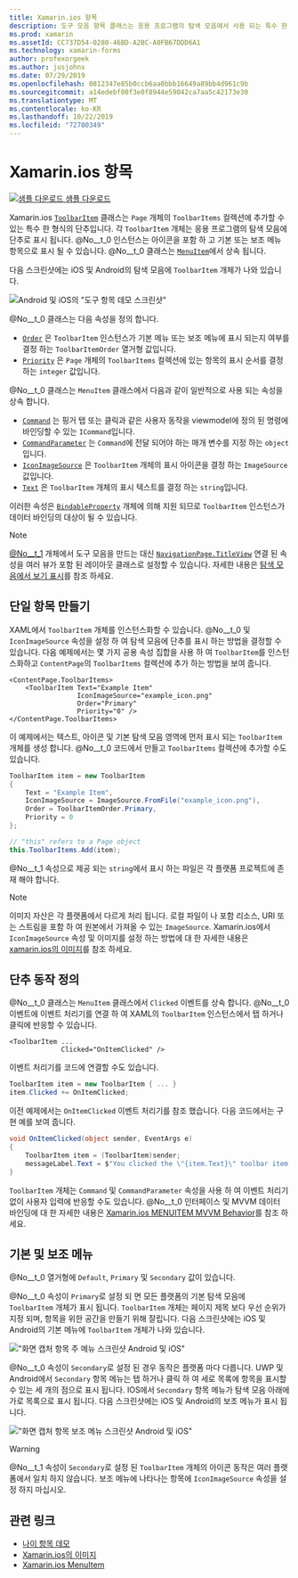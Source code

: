 ```yaml
---
title: Xamarin.ios 항목
description: 도구 모음 항목 클래스는 응용 프로그램의 탐색 모음에서 사용 되는 특수 한 형식의 단추입니다.
ms.prod: xamarin
ms.assetId: CC737D54-0280-46BD-A2BC-A0FB67DDD6A1
ms.technology: xamarin-forms
author: profexorgeek
ms.author: jusjohns
ms.date: 07/29/2019
ms.openlocfilehash: 0812347e85b0ccb6aa0bbb16649a89bb4d961c9b
ms.sourcegitcommit: a14edebf00f3e0f8944e59042ca7aa5c42173e30
ms.translationtype: MT
ms.contentlocale: ko-KR
ms.lasthandoff: 10/22/2019
ms.locfileid: "72780349"
---
```

# <a name="xamarinforms-toolbaritem"></a>Xamarin.ios 항목

[![샘플 다운로드](~/media/shared/download.png) 샘플 다운로드](https://docs.microsoft.com/samples/xamarin/xamarin-forms-samples/userinterface-toolbaritem/)

Xamarin.ios [`ToolbarItem`](xref:Xamarin.Forms.ToolbarItem) 클래스는 `Page` 개체의 `ToolbarItems` 컬렉션에 추가할 수 있는 특수 한 형식의 단추입니다. 각 `ToolbarItem` 개체는 응용 프로그램의 탐색 모음에 단추로 표시 됩니다. @No__t_0 인스턴스는 아이콘을 포함 하 고 기본 또는 보조 메뉴 항목으로 표시 될 수 있습니다. @No__t_0 클래스는 [`MenuItem`](xref:Xamarin.Forms.MenuItem)에서 상속 됩니다.

다음 스크린샷에는 iOS 및 Android의 탐색 모음에 `ToolbarItem` 개체가 나와 있습니다.

![Android 및 iOS의 "도구 항목 데모 스크린샷"](toolbaritem-images/toolbaritem-device-screenshot.png "Android 및 iOS의 도구 모음의 항목 데모 스크린샷")

@No__t_0 클래스는 다음 속성을 정의 합니다.

* [`Order`](xref:Xamarin.Forms.ToolbarItem.Order) 은 `ToolbarItem` 인스턴스가 기본 메뉴 또는 보조 메뉴에 표시 되는지 여부를 결정 하는 `ToolbarItemOrder` 열거형 값입니다.
* [`Priority`](xref:Xamarin.Forms.ToolbarItem.Priority) 은 `Page` 개체의 `ToolbarItems` 컬렉션에 있는 항목의 표시 순서를 결정 하는 `integer` 값입니다.

@No__t_0 클래스는 `MenuItem` 클래스에서 다음과 같이 일반적으로 사용 되는 속성을 상속 합니다.

* [`Command`](xref:Xamarin.Forms.MenuItem.Command) 는 핑거 탭 또는 클릭과 같은 사용자 동작을 viewmodel에 정의 된 명령에 바인딩할 수 있는 `ICommand`입니다.
* [`CommandParameter`](xref:Xamarin.Forms.MenuItem.CommandParameter) 는 `Command`에 전달 되어야 하는 매개 변수를 지정 하는 `object`입니다.
* [`IconImageSource`](xref:Xamarin.Forms.MenuItem.IconImageSource) 은 `ToolbarItem` 개체의 표시 아이콘을 결정 하는 `ImageSource` 값입니다.
* [`Text`](xref:Xamarin.Forms.MenuItem.Text) 은 `ToolbarItem` 개체의 표시 텍스트를 결정 하는 `string`입니다.

이러한 속성은 [`BindableProperty`](xref:Xamarin.Forms.BindableProperty) 개체에 의해 지원 되므로 `ToolbarItem` 인스턴스가 데이터 바인딩의 대상이 될 수 있습니다.

> [!NOTE]
> [@No__t_1](xref:Xamarin.Forms.ToolbarItem) 개체에서 도구 모음을 만드는 대신 [`NavigationPage.TitleView`](xref:Xamarin.Forms.NavigationPage.TitleViewProperty) 연결 된 속성을 여러 뷰가 포함 된 레이아웃 클래스로 설정할 수 있습니다. 자세한 내용은 [탐색 모음에서 보기 표시](~/xamarin-forms/app-fundamentals/navigation/hierarchical.md#displaying-views-in-the-navigation-bar)를 참조 하세요.

## <a name="create-a-toolbaritem"></a>단일 항목 만들기

XAML에서 `ToolbarItem` 개체를 인스턴스화할 수 있습니다. @No__t_0 및 `IconImageSource` 속성을 설정 하 여 탐색 모음에 단추를 표시 하는 방법을 결정할 수 있습니다. 다음 예제에서는 몇 가지 공용 속성 집합을 사용 하 여 `ToolbarItem`를 인스턴스화하고 `ContentPage`의 `ToolbarItems` 컬렉션에 추가 하는 방법을 보여 줍니다.

```xaml
<ContentPage.ToolbarItems>
    <ToolbarItem Text="Example Item"
                 IconImageSource="example_icon.png"
                 Order="Primary"
                 Priority="0" />
</ContentPage.ToolbarItems>
```

이 예제에서는 텍스트, 아이콘 및 기본 탐색 모음 영역에 먼저 표시 되는 `ToolbarItem` 개체를 생성 합니다. @No__t_0 코드에서 만들고 `ToolbarItems` 컬렉션에 추가할 수도 있습니다.

```csharp
ToolbarItem item = new ToolbarItem
{
    Text = "Example Item",
    IconImageSource = ImageSource.FromFile("example_icon.png"),
    Order = ToolbarItemOrder.Primary,
    Priority = 0
};

// "this" refers to a Page object
this.ToolbarItems.Add(item);
```

@No__t_1 속성으로 제공 되는 `string`에서 표시 하는 파일은 각 플랫폼 프로젝트에 존재 해야 합니다.

> [!NOTE]
> 이미지 자산은 각 플랫폼에서 다르게 처리 됩니다. 로컬 파일이 나 포함 리소스, URI 또는 스트림을 포함 하 여 원본에서 가져올 수 있는 `ImageSource`. Xamarin.ios에서 `IconImageSource` 속성 및 이미지를 설정 하는 방법에 대 한 자세한 내용은 [xamarin.ios의 이미지](~/xamarin-forms/user-interface/images.md)를 참조 하세요.

## <a name="define-button-behavior"></a>단추 동작 정의

@No__t_0 클래스는 `MenuItem` 클래스에서 `Clicked` 이벤트를 상속 합니다. @No__t_0 이벤트에 이벤트 처리기를 연결 하 여 XAML의 `ToolbarItem` 인스턴스에서 탭 하거나 클릭에 반응할 수 있습니다.

```xaml
<ToolbarItem ...
             Clicked="OnItemClicked" />
```

이벤트 처리기를 코드에 연결할 수도 있습니다.

```csharp
ToolbarItem item = new ToolbarItem { ... }
item.Clicked += OnItemClicked;
```

이전 예제에서는 `OnItemClicked` 이벤트 처리기를 참조 했습니다. 다음 코드에서는 구현 예를 보여 줍니다.

```csharp
void OnItemClicked(object sender, EventArgs e)
{
    ToolbarItem item = (ToolbarItem)sender;
    messageLabel.Text = $"You clicked the \"{item.Text}\" toolbar item.";
}
```

`ToolbarItem` 개체는 `Command` 및 `CommandParameter` 속성을 사용 하 여 이벤트 처리기 없이 사용자 입력에 반응할 수도 있습니다. @No__t_0 인터페이스 및 MVVM 데이터 바인딩에 대 한 자세한 내용은 [Xamarin.ios MENUITEM MVVM Behavior](~/xamarin-forms/user-interface/menuitem.md#define-menuitem-behavior-with-mvvm)를 참조 하세요.

## <a name="primary-and-secondary-menus"></a>기본 및 보조 메뉴

@No__t_0 열거형에 `Default`, `Primary` 및 `Secondary` 값이 있습니다.

@No__t_0 속성이 `Primary`로 설정 되 면 모든 플랫폼의 기본 탐색 모음에 `ToolbarItem` 개체가 표시 됩니다. `ToolbarItem` 개체는 페이지 제목 보다 우선 순위가 지정 되며, 항목을 위한 공간을 만들기 위해 잘립니다. 다음 스크린샷에는 iOS 및 Android의 기본 메뉴에 `ToolbarItem` 개체가 나와 있습니다.

!["화면 캡처 항목 주 메뉴 스크린샷 Android 및 iOS"](toolbaritem-images/toolbaritem-primary-menu.png "도구 모음의 항목 기본 메뉴 스크린샷 (Android 및 iOS)")

@No__t_0 속성이 `Secondary`로 설정 된 경우 동작은 플랫폼 마다 다릅니다. UWP 및 Android에서 `Secondary` 항목 메뉴는 탭 하거나 클릭 하 여 세로 목록에 항목을 표시할 수 있는 세 개의 점으로 표시 됩니다. IOS에서 `Secondary` 항목 메뉴가 탐색 모음 아래에 가로 목록으로 표시 됩니다. 다음 스크린샷에는 iOS 및 Android의 보조 메뉴가 표시 됩니다.

!["화면 캡처 항목 보조 메뉴 스크린샷 Android 및 iOS"](toolbaritem-images/toolbaritem-secondary-menu.png "도구 모음의 항목 보조 메뉴 스크린샷 (Android 및 iOS)")

> [!WARNING]
> @No__t_1 속성이 `Secondary`로 설정 된 `ToolbarItem` 개체의 아이콘 동작은 여러 플랫폼에서 일치 하지 않습니다. 보조 메뉴에 나타나는 항목에 `IconImageSource` 속성을 설정 하지 마십시오.

## <a name="related-links"></a>관련 링크

* [나이 항목 데모](https://docs.microsoft.com/samples/xamarin/xamarin-forms-samples/userinterface-toolbaritem/)
* [Xamarin.ios의 이미지](~/xamarin-forms/user-interface/images.md)
* [Xamarin.ios MenuItem](~/xamarin-forms/user-interface/menuitem.md)
